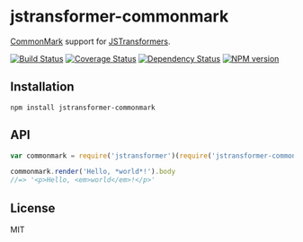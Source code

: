 # jstransformer-commonmark

[CommonMark](https://github.com/jgm/commonmark.js) support for [JSTransformers](http://github.com/jstransformers).

[![Build Status](https://img.shields.io/travis/jstransformers/jstransformer-commonmark/master.svg)](https://travis-ci.org/jstransformers/jstransformer-commonmark)
[![Coverage Status](https://img.shields.io/coveralls/jstransformers/jstransformer-commonmark/master.svg)](https://coveralls.io/r/jstransformers/jstransformer-commonmark?branch=master)
[![Dependency Status](https://img.shields.io/david/jstransformers/jstransformer-commonmark/master.svg)](http://david-dm.org/jstransformers/jstransformer-commonmark)
[![NPM version](https://img.shields.io/npm/v/jstransformer-commonmark.svg)](https://www.npmjs.org/package/jstransformer-commonmark)

## Installation

    npm install jstransformer-commonmark

## API

```js
var commonmark = require('jstransformer')(require('jstransformer-commonmark'))

commonmark.render('Hello, *world*!').body
//=> '<p>Hello, <em>world</em>!</p>'
```

## License

MIT
